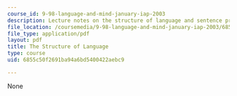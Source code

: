 ```yaml
---
course_id: 9-98-language-and-mind-january-iap-2003
description: Lecture notes on the structure of language and sentence processing.
file_location: /coursemedia/9-98-language-and-mind-january-iap-2003/6855c50f2691ba94a6bd5400422aebc9_lecture_note_3.pdf
file_type: application/pdf
layout: pdf
title: The Structure of Language
type: course
uid: 6855c50f2691ba94a6bd5400422aebc9

---
```

None